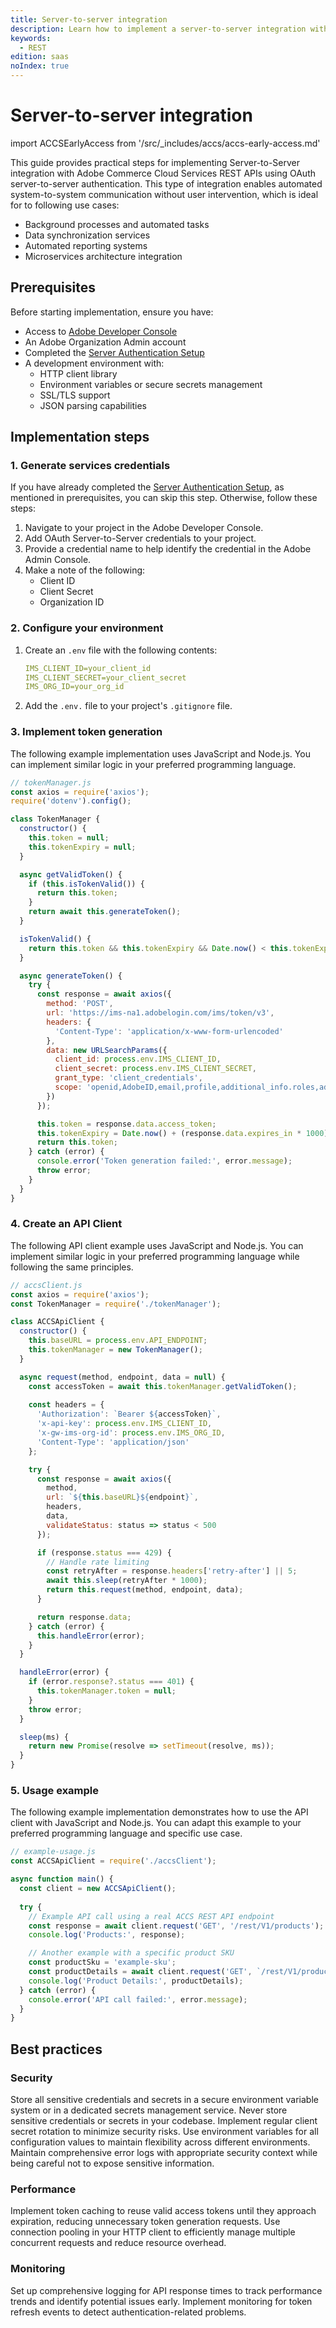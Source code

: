 ```yaml
---
title: Server-to-server integration
description: Learn how to implement a server-to-server integration with the Adobe Commerce as a Cloud Service REST API.
keywords:
  - REST
edition: saas
noIndex: true
---
```


# Server-to-server integration

import ACCSEarlyAccess from '/src/_includes/accs/accs-early-access.md'

<ACCSEarlyAccess />

This guide provides practical steps for implementing Server-to-Server integration with Adobe Commerce Cloud Services REST APIs using OAuth server-to-server authentication. This type of integration enables automated system-to-system communication without user intervention, which is ideal for to following use cases:

- Background processes and automated tasks
- Data synchronization services
- Automated reporting systems
- Microservices architecture integration

## Prerequisites

Before starting implementation, ensure you have:

- Access to [Adobe Developer Console](https://developer.adobe.com/console)
- An Adobe Organization Admin account
- Completed the [Server Authentication Setup](/rest/authentication/server-to-server.md)
- A development environment with:
  - HTTP client library
  - Environment variables or secure secrets management
  - SSL/TLS support
  - JSON parsing capabilities

## Implementation steps

### 1. Generate services credentials

If you have already completed the [Server Authentication Setup](/rest/authentication/server-to-server.md), as mentioned in prerequisites, you can skip this step. Otherwise, follow these steps:

1. Navigate to your project in the Adobe Developer Console.
2. Add OAuth Server-to-Server credentials to your project.
3. Provide a credential name to help identify the credential in the Adobe Admin Console.
4. Make a note of the following:
   - Client ID
   - Client Secret
   - Organization ID

### 2. Configure your environment

1. Create an `.env` file with the following contents:

   ```yaml
   IMS_CLIENT_ID=your_client_id
   IMS_CLIENT_SECRET=your_client_secret
   IMS_ORG_ID=your_org_id
   ```

1. Add the `.env.` file to your project's `.gitignore` file.

### 3. Implement token generation

The following example implementation uses JavaScript and Node.js. You can implement similar logic in your preferred programming language.

```javascript
// tokenManager.js
const axios = require('axios');
require('dotenv').config();

class TokenManager {
  constructor() {
    this.token = null;
    this.tokenExpiry = null;
  }

  async getValidToken() {
    if (this.isTokenValid()) {
      return this.token;
    }
    return await this.generateToken();
  }

  isTokenValid() {
    return this.token && this.tokenExpiry && Date.now() < this.tokenExpiry;
  }

  async generateToken() {
    try {
      const response = await axios({
        method: 'POST',
        url: 'https://ims-na1.adobelogin.com/ims/token/v3',
        headers: {
          'Content-Type': 'application/x-www-form-urlencoded'
        },
        data: new URLSearchParams({
          client_id: process.env.IMS_CLIENT_ID,
          client_secret: process.env.IMS_CLIENT_SECRET,
          grant_type: 'client_credentials',
          scope: 'openid,AdobeID,email,profile,additional_info.roles,additional_info.projectedProductContext'  // required scopes
        })
      });

      this.token = response.data.access_token;
      this.tokenExpiry = Date.now() + (response.data.expires_in * 1000);
      return this.token;
    } catch (error) {
      console.error('Token generation failed:', error.message);
      throw error;
    }
  }
}
```

### 4. Create an API Client

The following API client example uses JavaScript and Node.js. You can implement similar logic in your preferred programming language while following the same principles.

```javascript
// accsClient.js
const axios = require('axios');
const TokenManager = require('./tokenManager');

class ACCSApiClient {
  constructor() {
    this.baseURL = process.env.API_ENDPOINT;
    this.tokenManager = new TokenManager();
  }

  async request(method, endpoint, data = null) {
    const accessToken = await this.tokenManager.getValidToken();
    
    const headers = {
      'Authorization': `Bearer ${accessToken}`,
      'x-api-key': process.env.IMS_CLIENT_ID,
      'x-gw-ims-org-id': process.env.IMS_ORG_ID,
      'Content-Type': 'application/json'
    };

    try {
      const response = await axios({
        method,
        url: `${this.baseURL}${endpoint}`,
        headers,
        data,
        validateStatus: status => status < 500
      });

      if (response.status === 429) {
        // Handle rate limiting
        const retryAfter = response.headers['retry-after'] || 5;
        await this.sleep(retryAfter * 1000);
        return this.request(method, endpoint, data);
      }

      return response.data;
    } catch (error) {
      this.handleError(error);
    }
  }

  handleError(error) {
    if (error.response?.status === 401) {
      this.tokenManager.token = null;
    }
    throw error;
  }

  sleep(ms) {
    return new Promise(resolve => setTimeout(resolve, ms));
  }
}
```

### 5. Usage example

The following example implementation demonstrates how to use the API client with JavaScript and Node.js. You can adapt this example to your preferred programming language and specific use case.

```javascript
// example-usage.js
const ACCSApiClient = require('./accsClient');

async function main() {
  const client = new ACCSApiClient();
  
  try {
    // Example API call using a real ACCS REST API endpoint
    const response = await client.request('GET', '/rest/V1/products');
    console.log('Products:', response);

    // Another example with a specific product SKU
    const productSku = 'example-sku';
    const productDetails = await client.request('GET', `/rest/V1/products/${productSku}`);
    console.log('Product Details:', productDetails);
  } catch (error) {
    console.error('API call failed:', error.message);
  }
}
```

## Best practices

### Security

Store all sensitive credentials and secrets in a secure environment variable system or in a dedicated secrets management service. Never store sensitive credentials or secrets in your codebase. Implement regular client secret rotation to minimize security risks. Use environment variables for all configuration values to maintain flexibility across different environments. Maintain comprehensive error logs with appropriate security context while being careful not to expose sensitive information.

### Performance

Implement token caching to reuse valid access tokens until they approach expiration, reducing unnecessary token generation requests. Use connection pooling in your HTTP client to efficiently manage multiple concurrent requests and reduce resource overhead.

### Monitoring

Set up comprehensive logging for API response times to track performance trends and identify potential issues early. Implement monitoring for token refresh events to detect authentication-related problems.
